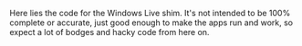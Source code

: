 Here lies the code for the Windows Live shim. It's not intended to be 100% complete or accurate, just good enough to make the apps run and work, so expect a lot of bodges and hacky code from here on.